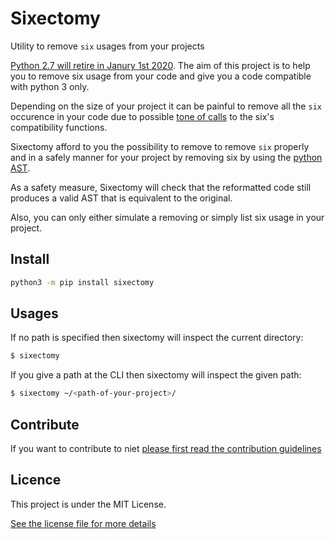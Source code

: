 # Sixectomy

Utility to remove `six` usages from your projects

[Python 2.7 will retire in Janury 1st 2020](https://pythonclock.org/). The aim
of this project is to help you to remove six usage from your code and give you
a code compatible with python 3 only.

Depending on the size of your project it can be painful to remove all the
`six` occurence in your code due to possible [tone of calls](https://review.opendev.org/#/q/project:openstack/heat+branch:master+topic:drop-six-and-py27-support)
to the six's compatibility functions.

Sixectomy afford to you the possibility to remove to remove `six` properly
and in a safely manner for your project by removing six by using the
[python AST](https://docs.python.org/3.8/library/ast.html).

As a safety measure, Sixectomy will check that the reformatted code
still produces a valid AST that is equivalent to the original.

Also, you can only either simulate a removing or simply list six usage in your
project.

## Install

```sh
python3 -m pip install sixectomy
```

## Usages

If no path is specified then sixectomy will inspect the current directory:

```sh
$ sixectomy
```

If you give a path at the CLI then sixectomy will inspect the given path:

```sh
$ sixectomy ~/<path-of-your-project>/
```
## Contribute

If you want to contribute to niet [please first read the contribution guidelines](CONTRIBUTING.md)

## Licence

This project is under the MIT License.

[See the license file for more details](LICENSE)
